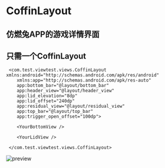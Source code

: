 # CoffinLayout
## 仿燃兔APP的游戏详情界面
## 只需一个CoffinLayout
``` 
 <com.test.viewtest.views.CoffinLayout xmlns:android="http://schemas.android.com/apk/res/android"
    xmlns:app="http://schemas.android.com/apk/res-auto"
    app:bottom_bar="@layout/bottom_bar"
    app:header_view="@layout/header_view"
    app:lid_elevation="8dp"
    app:lid_offset="240dp"
    app:residual_view="@layout/residual_view"
    app:top_bar="@layout/top_bar"
    app:trigger_open_offset="100dp">
 
    <YourBottomView />
 
    <YourLidView />

 </com.test.viewtest.views.CoffinLayout>

``` 
![preview](https://github.com/wuyr/CoffinLayout/raw/master/preview.gif)
